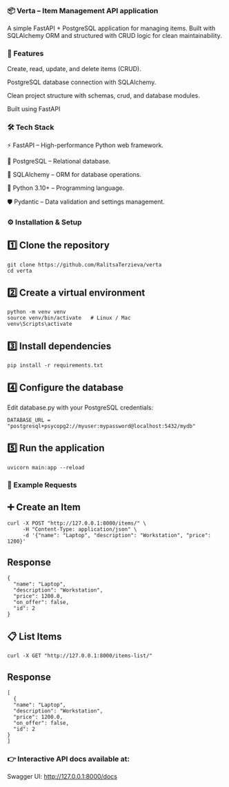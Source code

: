 ### 📦 Verta – Item Management API application

A simple FastAPI + PostgreSQL application for managing items.
Built with SQLAlchemy ORM and structured with CRUD logic for clean maintainability.

### 🚀 Features

Create, read, update, and delete items (CRUD).

PostgreSQL database connection with SQLAlchemy.

Clean project structure with schemas, crud, and database modules.

Built using FastAPI

### 🛠️ Tech Stack

⚡ FastAPI – High-performance Python web framework.

🐘 PostgreSQL – Relational database.

🧾 SQLAlchemy – ORM for database operations.

🐍 Python 3.10+ – Programming language.

🛡️ Pydantic – Data validation and settings management.

### ⚙️ Installation & Setup
## 1️⃣ Clone the repository

```
git clone https://github.com/RalitsaTerzieva/verta
cd verta
```

## 2️⃣ Create a virtual environment

```
python -m venv venv
source venv/bin/activate   # Linux / Mac
venv\Scripts\activate
```

## 3️⃣ Install dependencies

```
pip install -r requirements.txt
```

## 4️⃣ Configure the database

Edit database.py with your PostgreSQL credentials:

```
DATABASE_URL = "postgresql+psycopg2://myuser:mypassword@localhost:5432/mydb"
```

## 5️⃣ Run the application

```
uvicorn main:app --reload
```

### 🧪 Example Requests
## ➕ Create an Item

```
curl -X POST "http://127.0.0.1:8000/items/" \
     -H "Content-Type: application/json" \
     -d '{"name": "Laptop", "description": "Workstation", "price": 1200}'

```

## Response

```
{
  "name": "Laptop",
  "description": "Workstation",
  "price": 1200.0,
  "on_offer": false,
  "id": 2
}
```

## 📋 List Items

```
curl -X GET "http://127.0.0.1:8000/items-list/"
```

## Response

```
[
  {
  "name": "Laptop",
  "description": "Workstation",
  "price": 1200.0,
  "on_offer": false,
  "id": 2
}
]
```

### 👉 Interactive API docs available at:

Swagger UI: http://127.0.0.1:8000/docs